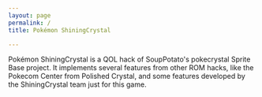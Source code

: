 ```yaml
---
layout: page
permalink: /
title: Pokémon ShiningCrystal

---
```

Pokémon ShiningCrystal is a QOL hack of SoupPotato's pokecrystal Sprite Base project. It implements several features from other ROM hacks, like the Pokecom Center from Polished Crystal, and some features developed by the ShiningCrystal team just for this game. 


